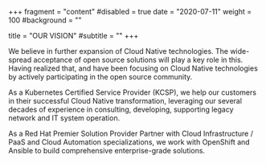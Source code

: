 +++
fragment = "content"
#disabled = true
date = "2020-07-11"
weight = 100
#background = ""

title = "OUR VISION"
#subtitle = ""
+++

We believe in further expansion of Cloud Native technologies. The wide-spread acceptance of open source solutions will play a key role in this. Having realized that, and have been focusing on Cloud Native technologies by actively participating in the open source community.

As a Kubernetes Certified Service Provider (KCSP), we help our customers in their successful Cloud Native transformation, leveraging our several decades of experience in consulting, developing, supporting legacy network and IT system operation.

As a Red Hat Premier Solution Provider Partner with Cloud Infrastructure / PaaS and Cloud Automation specializations, we work with OpenShift and Ansible to build comprehensive enterprise-grade solutions.

